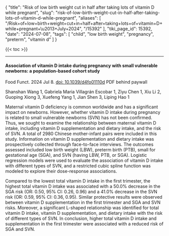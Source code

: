 {
    "title": "Risk of low birth weight cut in half after taking lots of vitamin D while pregnant",
    "slug": "risk-of-low-birth-weight-cut-in-half-after-taking-lots-of-vitamin-d-while-pregnant",
    "aliases": [
        "/Risk+of+low+birth+weight+cut+in+half+after+taking+lots+of+vitamin+D+while+pregnant+\u2013+July+2024",
        "/15392"
    ],
    "tiki_page_id": 15392,
    "date": "2024-07-08",
    "tags": [
        "child",
        "low birth weight",
        "pregnancy",
        "preterm",
        "vitamin d"
    ]
}


{{< toc >}}

---

#### Association of vitamin D intake during pregnancy with small vulnerable newborns: a population-based cohort study

Food Funct. 2024 Jul 8. [doi: 10.1039/d4fo01110d](https://doi.org/10.1039/d4fo01110d) PDF behind paywall

Shanshan Wang 1, Gabriela Maria Villagrán Escobar 1, Ziyu Chen 1, Xiu Li 2, Guoping Xiong 3, Xuefeng Yang 1, Jian Shen 3, Liping Hao 1

Maternal vitamin D deficiency is common worldwide and has a significant impact on newborns. However, whether vitamin D intake during pregnancy is related to small vulnerable newborns (SVN) has not been confirmed. Thus, we sought to examine the relationship between maternal vitamin D intake, including vitamin D supplementation and dietary intake, and the risk of SVN. A total of 2980 Chinese mother-infant pairs were included in this study. Information on vitamin D supplementation and dietary intake was prospectively collected through face-to-face interviews. The outcomes assessed included low birth weight (LBW), preterm birth (PTB), small for gestational age (SGA), and SVN (having LBW, PTB, or SGA). Logistic regression models were used to evaluate the association of vitamin D intake with different types of SVN, and a restricted cubic spline function was modeled to explore their dose-response associations. 

Compared to the lowest total vitamin D intake in the first trimester, the highest total vitamin D intake was associated with a 50.0% decrease in the SGA risk (OR: 0.50, 95% CI: 0.26, 0.96) and a 41.0% decrease in the SVN risk (OR: 0.59, 95% CI: 0.36, 0.95). Similar protective results were observed between vitamin D supplementation in the first trimester and SGA and SVN risks. Moreover, a significant L-shaped relationship was identified for total vitamin D intake, vitamin D supplementation, and dietary intake with the risk of different types of SVN. In conclusion, higher total vitamin D intake and supplementation in the first trimester were associated with a reduced risk of SGA and SVN.